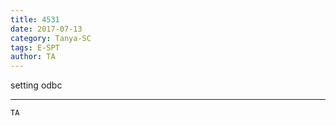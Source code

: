 ```yaml
---
title: 4531
date: 2017-07-13
category: Tanya-SC
tags: E-SPT
author: TA
---
```


setting odbc

---



`TA`

